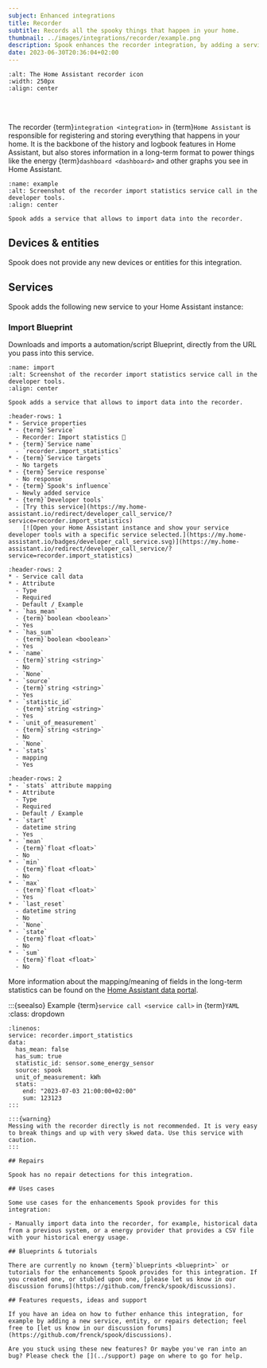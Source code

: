 ```yaml
---
subject: Enhanced integrations
title: Recorder
subtitle: Records all the spooky things that happen in your home.
thumbnail: ../images/integrations/recorder/example.png
description: Spook enhances the recorder integration, by adding a service that allows to import data into the recorder.
date: 2023-06-30T20:36:04+02:00
---
```


```{image} https://brands.home-assistant.io/recorder/logo.png
:alt: The Home Assistant recorder icon
:width: 250px
:align: center
```

<br><br>

The recorder {term}`integration <integration>` in {term}`Home Assistant` is responsible for registering and storing everything that happens in your home. It is the backbone of the history and logbook features in Home Assistant, but also stores information in a long-term format to power things like the energy {term}`dashboard <dashboard>` and other graphs you see in Home Assistant.

```{figure} ../images/integrations/recorder/example.png
:name: example
:alt: Screenshot of the recorder import statistics service call in the developer tools.
:align: center

Spook adds a service that allows to import data into the recorder.
```

## Devices & entities

Spook does not provide any new devices or entities for this integration.

## Services

Spook adds the following new service to your Home Assistant instance:

### Import Blueprint

Downloads and imports a automation/script Blueprint, directly from the URL you pass into this service.

```{figure} ../images/integrations/recorder/import.png
:name: import
:alt: Screenshot of the recorder import statistics service call in the developer tools.
:align: center

Spook adds a service that allows to import data into the recorder.
```

```{list-table}
:header-rows: 1
* - Service properties
* - {term}`Service`
  - Recorder: Import statistics 👻
* - {term}`Service name`
  - `recorder.import_statistics`
* - {term}`Service targets`
  - No targets
* - {term}`Service response`
  - No response
* - {term}`Spook's influence`
  - Newly added service
* - {term}`Developer tools`
  - [Try this service](https://my.home-assistant.io/redirect/developer_call_service/?service=recorder.import_statistics)
    [![Open your Home Assistant instance and show your service developer tools with a specific service selected.](https://my.home-assistant.io/badges/developer_call_service.svg)](https://my.home-assistant.io/redirect/developer_call_service/?service=recorder.import_statistics)
```

```{list-table}
:header-rows: 2
* - Service call data
* - Attribute
  - Type
  - Required
  - Default / Example
* - `has_mean`
  - {term}`boolean <boolean>`
  - Yes
* - `has_sum`
  - {term}`boolean <boolean>`
  - Yes
* - `name`
  - {term}`string <string>`
  - No
  - `None`
* - `source`
  - {term}`string <string>`
  - Yes
* - `statistic_id`
  - {term}`string <string>`
  - Yes
* - `unit_of_measurement`
  - {term}`string <string>`
  - No
  - `None`
* - `stats`
  - mapping
  - Yes
```

```{list-table}
:header-rows: 2
* - `stats` attribute mapping
* - Attribute
  - Type
  - Required
  - Default / Example
* - `start`
  - datetime string
  - Yes
* - `mean`
  - {term}`float <float>`
  - No
* - `min`
  - {term}`float <float>`
  - No
* - `max`
  - {term}`float <float>`
  - Yes
* - `last_reset`
  - datetime string
  - No
  - `None`
* - `state`
  - {term}`float <float>`
  - No
* - `sum`
  - {term}`float <float>`
  - No
```

More information about the mapping/meaning of fields in the long-term statistics can be found on the [Home Assistant data portal](https://data.home-assistant.io/docs/statistics).

:::{seealso} Example {term}`service call <service call>` in {term}`YAML`
:class: dropdown

```{code-block} yaml
:linenos:
service: recorder.import_statistics
data:
  has_mean: false
  has_sum: true
  statistic_id: sensor.some_energy_sensor
  source: spook
  unit_of_measurement: kWh
  stats:
    end: "2023-07-03 21:00:00+02:00"
    sum: 123123
:::

:::{warning}
Messing with the recorder directly is not recommended. It is very easy to break things and up with very skwed data. Use this service with caution.
:::

## Repairs

Spook has no repair detections for this integration.

## Uses cases

Some use cases for the enhancements Spook provides for this integration:

- Manually import data into the recorder, for example, historical data from a previous system, or a energy provider that provides a CSV file with your historical energy usage.

## Blueprints & tutorials

There are currently no known {term}`blueprints <blueprint>` or tutorials for the enhancements Spook provides for this integration. If you created one, or stubled upon one, [please let us know in our discussion forums](https://github.com/frenck/spook/discussions).

## Features requests, ideas and support

If you have an idea on how to futher enhance this integration, for example by adding a new service, entity, or repairs detection; feel free to [let us know in our discussion forums](https://github.com/frenck/spook/discussions).

Are you stuck using these new features? Or maybe you've ran into an bug? Please check the [](../support) page on where to go for help.
```
